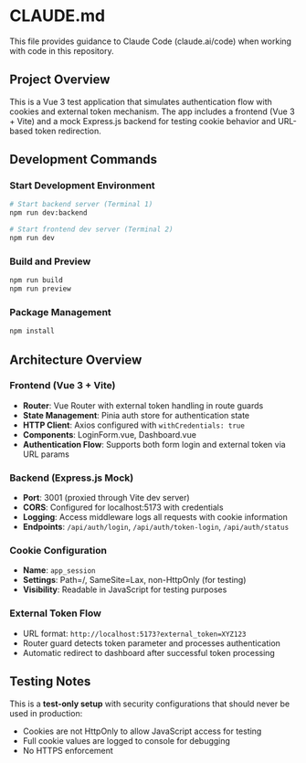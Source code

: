 # CLAUDE.md

This file provides guidance to Claude Code (claude.ai/code) when working with code in this repository.

## Project Overview

This is a Vue 3 test application that simulates authentication flow with cookies and external token mechanism. The app includes a frontend (Vue 3 + Vite) and a mock Express.js backend for testing cookie behavior and URL-based token redirection.

## Development Commands

### Start Development Environment
```bash
# Start backend server (Terminal 1)
npm run dev:backend

# Start frontend dev server (Terminal 2)
npm run dev
```

### Build and Preview
```bash
npm run build
npm run preview
```

### Package Management
```bash
npm install
```

## Architecture Overview

### Frontend (Vue 3 + Vite)
- **Router**: Vue Router with external token handling in route guards
- **State Management**: Pinia auth store for authentication state
- **HTTP Client**: Axios configured with `withCredentials: true`
- **Components**: LoginForm.vue, Dashboard.vue
- **Authentication Flow**: Supports both form login and external token via URL params

### Backend (Express.js Mock)
- **Port**: 3001 (proxied through Vite dev server)
- **CORS**: Configured for localhost:5173 with credentials
- **Logging**: Access middleware logs all requests with cookie information
- **Endpoints**: `/api/auth/login`, `/api/auth/token-login`, `/api/auth/status`

### Cookie Configuration
- **Name**: `app_session`
- **Settings**: Path=/, SameSite=Lax, non-HttpOnly (for testing)
- **Visibility**: Readable in JavaScript for testing purposes

### External Token Flow
- URL format: `http://localhost:5173?external_token=XYZ123`
- Router guard detects token parameter and processes authentication
- Automatic redirect to dashboard after successful token processing

## Testing Notes

This is a **test-only setup** with security configurations that should never be used in production:
- Cookies are not HttpOnly to allow JavaScript access for testing
- Full cookie values are logged to console for debugging
- No HTTPS enforcement